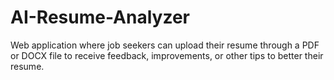 # AI-Resume-Analyzer
Web application where job seekers can upload their resume through a PDF or DOCX file to receive feedback, improvements, or other tips to better their resume.
